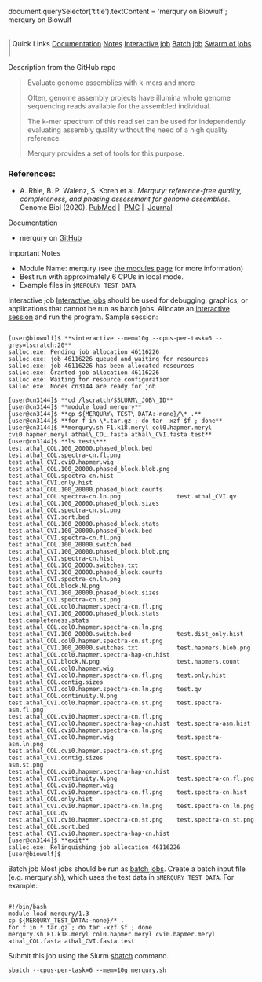 

document.querySelector('title').textContent = 'merqury on Biowulf';
merqury on Biowulf


|  |
| --- |
| 
Quick Links
[Documentation](#doc)
[Notes](#notes)
[Interactive job](#int) 
[Batch job](#sbatch) 
[Swarm of jobs](#swarm) 
 |



Description from the GitHub repo




> 
>  Evaluate genome assemblies with k-mers and more
> 
>  Often, genome assembly projects have illumina whole genome sequencing reads
>  available for the assembled individual.
> 
>  The k-mer spectrum of this read set can be used for independently evaluating
>  assembly quality without the need of a high quality reference.
> 
>  Merqury provides a set of tools for this purpose.
> 


### References:


* A. Rhie, B. P. Walenz, S. Koren et al. *Merqury: reference-free quality, completeness, and phasing assessment for genome assemblies*. Genome Biol (2020). [PubMed](https://pubmed.ncbi.nlm.nih.gov/32928274/) | 
 [PMC](https://www.ncbi.nlm.nih.gov/pmc/articles/pmid/32928274/) | 
 [Journal](https://genomebiology.biomedcentral.com/articles/10.1186/s13059-020-02134-9)


Documentation
* merqury on [GitHub](https://github.com/marbl/merqury)


Important Notes
* Module Name: merqury (see [the modules page](/apps/modules.html) for more information)
* Best run with approximately 6 CPUs in local mode.
* Example files in `$MERQURY_TEST_DATA`



Interactive job
[Interactive jobs](/docs/userguide.html#int) should be used for debugging, graphics, or applications that cannot be run as batch jobs.
Allocate an [interactive session](/docs/userguide.html#int) and run the program. Sample session:



```

[user@biowulf]$ **sinteractive --mem=10g --cpus-per-task=6 --gres=lscratch:20**
salloc.exe: Pending job allocation 46116226
salloc.exe: job 46116226 queued and waiting for resources
salloc.exe: job 46116226 has been allocated resources
salloc.exe: Granted job allocation 46116226
salloc.exe: Waiting for resource configuration
salloc.exe: Nodes cn3144 are ready for job

[user@cn3144]$ **cd /lscratch/$SLURM\_JOB\_ID**
[user@cn3144]$ **module load merqury**
[user@cn3144]$ **cp ${MERQURY\_TEST\_DATA:-none}/\* .**
[user@cn3144]$ **for f in \*.tar.gz ; do tar -xzf $f ; done**
[user@cn3144]$ **merqury.sh F1.k18.meryl col0.hapmer.meryl cvi0.hapmer.meryl athal\_COL.fasta athal\_CVI.fasta test**
[user@cn3144]$ **ls test\***
test.athal_COL.100_20000.phased_block.bed       test.athal_COL.spectra-cn.fl.png                test.athal_CVI.cvi0.hapmer.wig
test.athal_COL.100_20000.phased_block.blob.png  test.athal_COL.spectra-cn.hist                  test.athal_CVI.only.hist
test.athal_COL.100_20000.phased_block.counts    test.athal_COL.spectra-cn.ln.png                test.athal_CVI.qv
test.athal_COL.100_20000.phased_block.sizes     test.athal_COL.spectra-cn.st.png                test.athal_CVI.sort.bed
test.athal_COL.100_20000.phased_block.stats     test.athal_CVI.100_20000.phased_block.bed       test.athal_CVI.spectra-cn.fl.png
test.athal_COL.100_20000.switch.bed             test.athal_CVI.100_20000.phased_block.blob.png  test.athal_CVI.spectra-cn.hist
test.athal_COL.100_20000.switches.txt           test.athal_CVI.100_20000.phased_block.counts    test.athal_CVI.spectra-cn.ln.png
test.athal_COL.block.N.png                      test.athal_CVI.100_20000.phased_block.sizes     test.athal_CVI.spectra-cn.st.png
test.athal_COL.col0.hapmer.spectra-cn.fl.png    test.athal_CVI.100_20000.phased_block.stats     test.completeness.stats
test.athal_COL.col0.hapmer.spectra-cn.ln.png    test.athal_CVI.100_20000.switch.bed             test.dist_only.hist
test.athal_COL.col0.hapmer.spectra-cn.st.png    test.athal_CVI.100_20000.switches.txt           test.hapmers.blob.png
test.athal_COL.col0.hapmer.spectra-hap-cn.hist  test.athal_CVI.block.N.png                      test.hapmers.count
test.athal_COL.col0.hapmer.wig                  test.athal_CVI.col0.hapmer.spectra-cn.fl.png    test.only.hist
test.athal_COL.contig.sizes                     test.athal_CVI.col0.hapmer.spectra-cn.ln.png    test.qv
test.athal_COL.continuity.N.png                 test.athal_CVI.col0.hapmer.spectra-cn.st.png    test.spectra-asm.fl.png
test.athal_COL.cvi0.hapmer.spectra-cn.fl.png    test.athal_CVI.col0.hapmer.spectra-hap-cn.hist  test.spectra-asm.hist
test.athal_COL.cvi0.hapmer.spectra-cn.ln.png    test.athal_CVI.col0.hapmer.wig                  test.spectra-asm.ln.png
test.athal_COL.cvi0.hapmer.spectra-cn.st.png    test.athal_CVI.contig.sizes                     test.spectra-asm.st.png
test.athal_COL.cvi0.hapmer.spectra-hap-cn.hist  test.athal_CVI.continuity.N.png                 test.spectra-cn.fl.png
test.athal_COL.cvi0.hapmer.wig                  test.athal_CVI.cvi0.hapmer.spectra-cn.fl.png    test.spectra-cn.hist
test.athal_COL.only.hist                        test.athal_CVI.cvi0.hapmer.spectra-cn.ln.png    test.spectra-cn.ln.png
test.athal_COL.qv                               test.athal_CVI.cvi0.hapmer.spectra-cn.st.png    test.spectra-cn.st.png
test.athal_COL.sort.bed                         test.athal_CVI.cvi0.hapmer.spectra-hap-cn.hist
[user@cn3144]$ **exit**
salloc.exe: Relinquishing job allocation 46116226
[user@biowulf]$

```


Batch job
Most jobs should be run as [batch jobs](/docs/userguide.html#submit).
Create a batch input file (e.g. merqury.sh), which uses the test data in `$MERQURY_TEST_DATA`. For example:



```

#!/bin/bash
module load merqury/1.3
cp ${MERQURY_TEST_DATA:-none}/* .
for f in *.tar.gz ; do tar -xzf $f ; done
merqury.sh F1.k18.meryl col0.hapmer.meryl cvi0.hapmer.meryl athal_COL.fasta athal_CVI.fasta test

```

Submit this job using the Slurm [sbatch](/docs/userguide.html) command.



```
sbatch --cpus-per-task=6 --mem=10g merqury.sh
```







